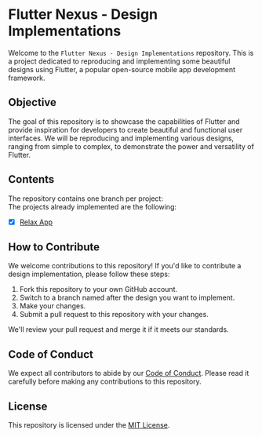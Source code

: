# Flutter Nexus - Design Implementations

Welcome to the `Flutter Nexus - Design Implementations` repository. This is a project dedicated to reproducing and
implementing some beautiful designs using Flutter, a popular open-source mobile app development framework.

## Objective

The goal of this repository is to showcase the capabilities of Flutter and provide inspiration for developers to create
beautiful and functional user interfaces. We will be reproducing and implementing various designs, ranging from simple
to complex, to demonstrate the power and versatility of Flutter.

## Contents

The repository contains one branch per project:  
The projects already implemented are the following:

- [x] [Relax App](https://github.com/eldala07/flutter_nexus/tree/2023_03_23_relax_app)

## How to Contribute

We welcome contributions to this repository! If you'd like to contribute a design implementation, please follow these
steps:

1. Fork this repository to your own GitHub account.
2. Switch to a branch named after the design you want to implement.
3. Make your changes.
4. Submit a pull request to this repository with your changes.

We'll review your pull request and merge it if it meets our standards.

## Code of Conduct

We expect all contributors to abide by our [Code of Conduct](CODE_OF_CONDUCT.md). Please read it carefully before making
any contributions to this repository.

## License

This repository is licensed under the [MIT License](LICENSE.md).
